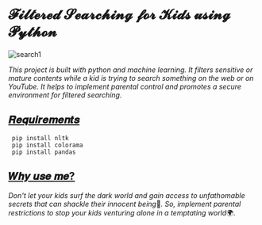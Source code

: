 <h1> 𝓕𝓲𝓵𝓽𝓮𝓻𝓮𝓭 𝓢𝓮𝓪𝓻𝓬𝓱𝓲𝓷𝓰 𝓯𝓸𝓻 𝓚𝓲𝓭𝓼 𝓾𝓼𝓲𝓷𝓰 𝓟𝔂𝓽𝓱𝓸𝓷</h1> 

 ![search1](https://github.com/user-attachments/assets/c053b086-9e1d-4ff5-9c5a-8862161b954b) 

<i>This project is built with python and machine learning. It filters sensitive or mature contents while a kid is trying to search something on the web or on YouTube. It helps to implement parental control and promotes a secure environment for filtered searching.</i>

<h2><u>𝑹𝒆𝒒𝒖𝒊𝒓𝒆𝒎𝒆𝒏𝒕𝒔</u></h2>

     pip install nltk
     pip install colorama
     pip install pandas

<h2><u>𝑾𝒉𝒚 𝒖𝒔𝒆 𝒎𝒆?</u></h2>

<i>Don't let your kids surf the dark world and gain access to unfathomable secrets that can shackle their innocent being</i>🧿<i>. So, implement parental restrictions to stop your kids venturing alone in a temptating world</i>🌍.

